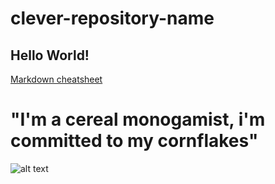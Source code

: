 # clever-repository-name

## Hello World!

[Markdown cheatsheet](https://github.com/adam-p/markdown-here/wiki/Markdown-Cheatsheet)


<h1> 
  "I'm a cereal monogamist, i'm committed to my cornflakes" 
  
</h1>

![alt text](https://media.giphy.com/media/2zoCwINK8duBFhrpwe/giphy.gif)
